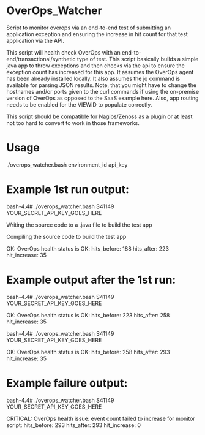 # OverOps_Watcher

Script to monitor overops via an end-to-end test of submitting an application exception and ensuring the increase in hit count for that test application via the API. 

This script will health check OverOps with an end-to-end/transactional/synthetic type of test.  This script basically builds a simple java app to throw exceptions and then checks via the api to ensure the exception count has increased for this app. It assumes the OverOps agent has been already installed locally. It also assumes the jq command is available for parsing JSON results.  Note, that you might have to change the hostnames and/or ports given to the curl commands if using the on-premise version of OverOps as opposed to the SaaS example here.  Also, app routing needs to be enabled for the VIEWID to populate correctly.

This script should be compatible for Nagios/Zenoss as a plugin or at least not too hard to convert to work in those frameworks.

# Usage
   ./overops_watcher.bash environment_id api_key


# Example 1st run output:

bash-4.4# ./overops_watcher.bash S41149 YOUR_SECRET_API_KEY_GOES_HERE

Writing the source code to a .java file to build the test app

Compiling the source code to build the test app

OK: OverOps health status is OK: hits_before: 188 hits_after: 223 hit_increase: 35

# Example output after the 1st run:

bash-4.4# ./overops_watcher.bash S41149 YOUR_SECRET_API_KEY_GOES_HERE

OK: OverOps health status is OK: hits_before: 223 hits_after: 258 hit_increase: 35

bash-4.4# ./overops_watcher.bash S41149 YOUR_SECRET_API_KEY_GOES_HERE

OK: OverOps health status is OK: hits_before: 258 hits_after: 293 hit_increase: 35

# Example failure output:

bash-4.4# ./overops_watcher.bash S41149 YOUR_SECRET_API_KEY_GOES_HERE

CRITICAL: OverOps health issue: event count failed to increase for monitor script: hits_before: 293 hits_after: 293 hit_increase: 0



